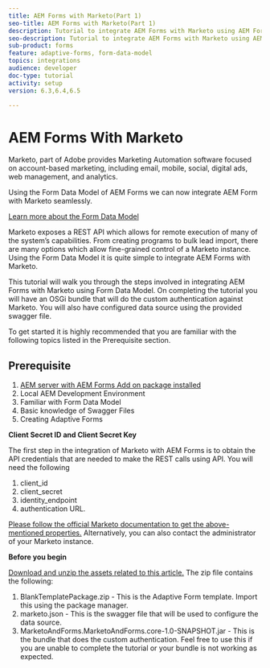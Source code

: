 ```yaml
---
title: AEM Forms with Marketo(Part 1)
seo-title: AEM Forms with Marketo(Part 1)
description: Tutorial to integrate AEM Forms with Marketo using AEM Forms Form Data Model.
seo-description: Tutorial to integrate AEM Forms with Marketo using AEM Forms Form Data Model.
sub-product: forms
feature: adaptive-forms, form-data-model
topics: integrations
audience: developer
doc-type: tutorial
activity: setup
version: 6.3,6.4,6.5

---
```


# AEM Forms With Marketo

Marketo, part of Adobe provides Marketing Automation software focused on account-based marketing, including email, mobile, social, digital ads, web management, and analytics.

Using the Form Data Model of AEM Forms we can now integrate AEM Form with Marketo seamlessly.

[Learn more about the Form Data Model](https://helpx.adobe.com/experience-manager/6-5/forms/using/data-integration.html)

Marketo exposes a REST API which allows for remote execution of many of the system’s capabilities. From creating programs to bulk lead import, there are many options which allow fine-grained control of a Marketo instance. Using the Form Data Model it is quite simple to integrate AEM Forms with Marketo.

This tutorial will walk you through the steps involved in integrating AEM Forms with Marketo using Form Data Model. On completing the tutorial you will have an OSGi bundle that will do the custom authentication against Marketo. You will also have configured data source using the provided swagger file.

To get started it is highly recommended that you are familiar with the following topics listed in the Prerequisite section.

## Prerequisite

 1. [AEM server  with AEM Forms Add on package installed](/help/forms/adaptive-forms/installing-aem-form-on-windows-tutorial-use.md)
 1. Local AEM  Development Environment
 1. Familiar with Form Data Model
 1. Basic knowledge of Swagger Files
 1. Creating Adaptive Forms

**Client Secret ID and Client Secret Key**

The first step in the integration of Marketo with AEM Forms is to obtain the API credentials that are needed to make the REST calls using API. You will need the following

1. client_id
1. client_secret
1. identity_endpoint
1. authentication URL.

[Please follow the official Marketo documentation to get the above-mentioned properties.](https://developers.marketo.com/rest-api/) Alternatively, you can also contact the administrator of your Marketo instance.

**Before you begin**

[Download and unzip the assets related to this article.](assets/aemformsandmarketo.zip) The zip file contains the following:

1. BlankTemplatePackage.zip - This is the Adaptive Form template. Import this using the package manager.
1. marketo.json - This is the swagger file that will be used to configure the data source.
1. MarketoAndForms.MarketoAndForms.core-1.0-SNAPSHOT.jar - This is the bundle that does the custom authentication. Feel free to use this if you are unable to complete the tutorial or your bundle is not working as expected.
